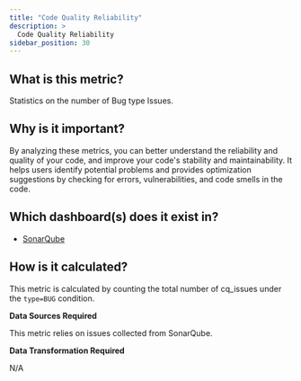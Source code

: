 ```yaml
---
title: "Code Quality Reliability"
description: >
  Code Quality Reliability
sidebar_position: 30
---
```


## What is this metric?

Statistics on the number of Bug type Issues.

## Why is it important?

By analyzing these metrics, you can better understand the reliability and quality of your code, and improve your code's stability and maintainability. It helps users identify potential problems and provides optimization suggestions by checking for errors, vulnerabilities, and code smells in the code.

## Which dashboard(s) does it exist in?

- [SonarQube](/livedemo/DataSources/SonarQube)

## How is it calculated?

This metric is calculated by counting the total number of cq_issues under the `type=BUG` condition.

<b>Data Sources Required</b>

This metric relies on issues collected from SonarQube.

<b>Data Transformation Required</b>

N/A
